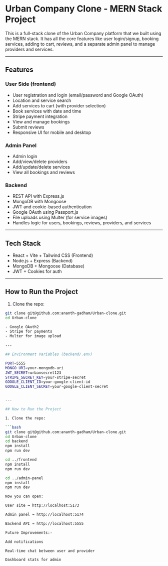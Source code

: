 # Urban Company Clone - MERN Stack Project

This is a full-stack clone of the Urban Company platform that we built using the MERN stack. 
It has all the core features like user login/signup, booking services, adding to cart, reviews, and a separate admin panel to manage providers and services.


---

## Features

### User Side (frontend)
- User registration and login (email/password and Google OAuth)
- Location and service search
- Add services to cart (with provider selection)
- Book services with date and time
- Stripe payment integration
- View and manage bookings
- Submit reviews
- Responsive UI for mobile and desktop

### Admin Panel
- Admin login
- Add/view/delete providers
- Add/update/delete services
- View all bookings and reviews

### Backend
- REST API with Express.js
- MongoDB with Mongoose
- JWT and cookie-based authentication
- Google OAuth using Passport.js
- File uploads using Multer (for service images)
- Handles logic for users, bookings, reviews, providers, and services

---

## Tech Stack

- React + Vite + Tailwind CSS (Frontend)
- Node.js + Express (Backend)
- MongoDB + Mongoose (Database)
- JWT + Cookies for auth
---

## How to Run the Project

1. Clone the repo:

```bash
git clone git@github.com:ananth-gadham/Urban-clone.git
cd Urban-clone

- Google OAuth2
- Stripe for payments
- Multer for image upload

---

## Environment Variables (backend/.env)

PORT=5555
MONGO_URI=your-mongodb-uri
JWT_SECRET=urbansecret123
STRIPE_SECRET_KEY=your-stripe-secret
GOOGLE_CLIENT_ID=your-google-client-id
GOOGLE_CLIENT_SECRET=your-google-client-secret


---

## How to Run the Project

1. Clone the repo:

```bash
git clone git@github.com:ananth-gadham/Urban-clone.git
cd Urban-clone
cd backend
npm install
npm run dev

cd ../frontend
npm install
npm run dev

cd ../admin-panel
npm install
npm run dev

Now you can open:

User site → http://localhost:5173

Admin panel → http://localhost:5174

Backend API → http://localhost:5555

Future Improvements:-

Add notifications

Real-time chat between user and provider

Dashboard stats for admin
